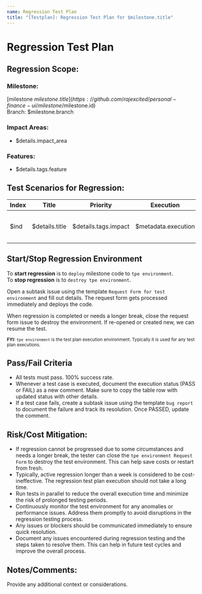 ```yaml
---
name: Regression Test Plan
title: "[Testplan]: Regression Test Plan for $milestone.title"
---
```


# Regression Test Plan

## Regression Scope:

### Milestone:

[milestone $milestone.title](https://github.com/rajexcited/personal-finance-ui/milestone/$milestone.id)  
Branch: $milestone.branch

### Impact Areas:

- $details.impact_area

### Features:

- $details.tags.feature

## Test Scenarios for Regression:

| Index | Title          | Priority             | Execution           | Status  | Test case Id                                                                                                           |
| ----- | -------------- | -------------------- | ------------------- | ------- | ---------------------------------------------------------------------------------------------------------------------- |
| $ind  | $details.title | $details.tags.impact | $metadata.execution | Pending | [$metadata.id](https://github.com/rajexcited/personal-finance-ui/blob/testing/test-cases/$metadata.relative_file_path) |

## Start/Stop Regression Environment

To **start regression** is to `deploy` milestone code to `tpe environment`.  
To **stop regression** is to `destroy tpe environment`.

Open a subtask issue using the template `Request Form for test environment` and fill out details. The request form gets processed immediately and deploys the code.

When regression is completed or needs a longer break, close the request form issue to destroy the environment. If re-opened or created new, we can resume the test.

<small>**FYI:** `tpe environment` is the test plan execution environment. Typically it is used for any test plan executions.</small>

## Pass/Fail Criteria

- All tests must pass. 100% success rate.
- Whenever a test case is executed, document the execution status (PASS or FAIL) as a new comment. Make sure to copy the table row with updated status with other details.
- If a test case fails, create a subtask issue using the template `bug report` to document the failure and track its resolution. Once PASSED, update the comment.

## Risk/Cost Mitigation:

- If regression cannot be progressed due to some circumstances and needs a longer break, the tester can close the `tpe environment Request Form` to destroy the test environment. This can help save costs or restart from fresh.
- Typically, active regression longer than a week is considered to be cost-ineffective. The regression test plan execution should not take a long time.
- Run tests in parallel to reduce the overall execution time and minimize the risk of prolonged testing periods.
- Continuously monitor the test environment for any anomalies or performance issues. Address them promptly to avoid disruptions in the regression testing process.
- Any issues or blockers should be communicated immediately to ensure quick resolution.
- Document any issues encountered during regression testing and the steps taken to resolve them. This can help in future test cycles and improve the overall process.

## Notes/Comments:

Provide any additional context or considerations.
